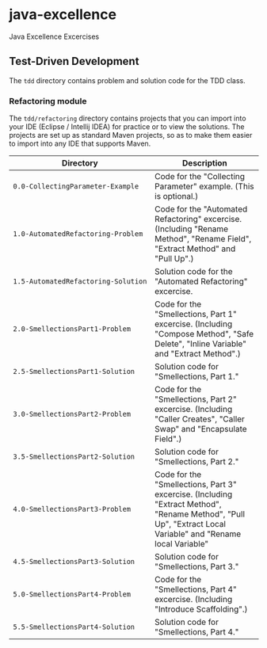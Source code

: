 # java-excellence
Java Excellence Excercises

## Test-Driven Development

The `tdd` directory contains problem and solution code for the TDD class.

### Refactoring module

The `tdd/refactoring` directory contains projects that you can import into your IDE (Eclipse / Intellij IDEA) for practice or to view the solutions. The projects are set up as standard Maven projects, so as to make them easier to import into any IDE that supports Maven. 

Directory | Description
--------- | -----------
<code>0.0&#x2011;CollectingParameter&#x2011;Example</code> | Code for the "Collecting Parameter" example. (This is optional.)
<code>1.0&#x2011;AutomatedRefactoring&#x2011;Problem</code> | Code for the "Automated Refactoring" excercise. (Including "Rename Method", "Rename Field", "Extract Method" and "Pull Up".)
<code>1.5&#x2011;AutomatedRefactoring&#x2011;Solution</code> | Solution code for the "Automated Refactoring" excercise.
<code>2.0&#x2011;SmellectionsPart1&#x2011;Problem</code> | Code for the "Smellections, Part 1" excercise. (Including "Compose Method", "Safe Delete", "Inline Variable" and "Extract Method".)
<code>2.5&#x2011;SmellectionsPart1&#x2011;Solution</code> | Solution code for "Smellections, Part 1."
<code>3.0&#x2011;SmellectionsPart2&#x2011;Problem</code> | Code for the "Smellections, Part 2" excercise. (Including "Caller Creates", "Caller Swap" and "Encapsulate Field".)
<code>3.5&#x2011;SmellectionsPart2&#x2011;Solution</code> | Solution code for "Smellections, Part 2."
<code>4.0&#x2011;SmellectionsPart3&#x2011;Problem</code> | Code for the "Smellections, Part 3" excercise. (Including "Extract Method", "Rename Method", "Pull Up", "Extract Local Variable" and "Rename local Variable"
<code>4.5&#x2011;SmellectionsPart3&#x2011;Solution</code> | Solution code for "Smellections, Part 3."
<code>5.0&#x2011;SmellectionsPart4&#x2011;Problem</code> | Code for the "Smellections, Part 4" excercise. (Including "Introduce Scaffolding".)
<code>5.5&#x2011;SmellectionsPart4&#x2011;Solution</code> | Solution code for "Smellections, Part 4."

